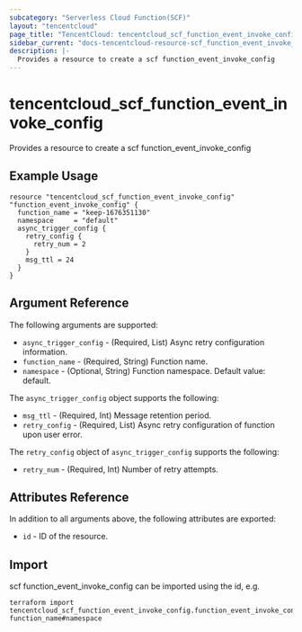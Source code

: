 ```yaml
---
subcategory: "Serverless Cloud Function(SCF)"
layout: "tencentcloud"
page_title: "TencentCloud: tencentcloud_scf_function_event_invoke_config"
sidebar_current: "docs-tencentcloud-resource-scf_function_event_invoke_config"
description: |-
  Provides a resource to create a scf function_event_invoke_config
---
```


# tencentcloud_scf_function_event_invoke_config

Provides a resource to create a scf function_event_invoke_config

## Example Usage

```hcl
resource "tencentcloud_scf_function_event_invoke_config" "function_event_invoke_config" {
  function_name = "keep-1676351130"
  namespace     = "default"
  async_trigger_config {
    retry_config {
      retry_num = 2
    }
    msg_ttl = 24
  }
}
```

## Argument Reference

The following arguments are supported:

* `async_trigger_config` - (Required, List) Async retry configuration information.
* `function_name` - (Required, String) Function name.
* `namespace` - (Optional, String) Function namespace. Default value: default.

The `async_trigger_config` object supports the following:

* `msg_ttl` - (Required, Int) Message retention period.
* `retry_config` - (Required, List) Async retry configuration of function upon user error.

The `retry_config` object of `async_trigger_config` supports the following:

* `retry_num` - (Required, Int) Number of retry attempts.

## Attributes Reference

In addition to all arguments above, the following attributes are exported:

* `id` - ID of the resource.



## Import

scf function_event_invoke_config can be imported using the id, e.g.

```
terraform import tencentcloud_scf_function_event_invoke_config.function_event_invoke_config function_name#namespace
```


